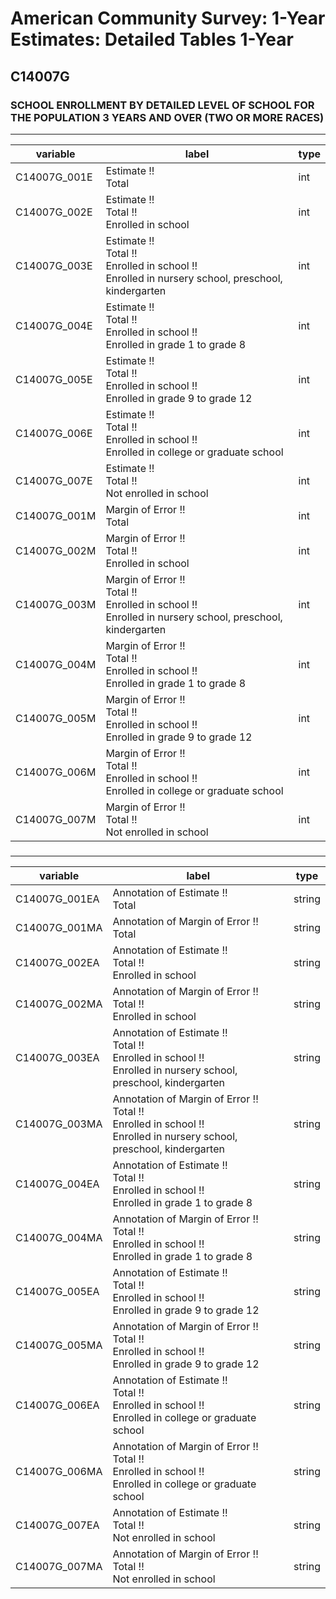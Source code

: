 # American Community Survey: 1-Year Estimates: Detailed Tables 1-Year

## C14007G

### SCHOOL ENROLLMENT BY DETAILED LEVEL OF SCHOOL FOR THE POPULATION 3 YEARS AND OVER (TWO OR MORE RACES)

___

| variable | label | type |
| ----- | ----- | ----- |
| C14007G_001E | Estimate !!<br>Total | int |
| C14007G_002E | Estimate !!<br>Total !!<br>Enrolled in school | int |
| C14007G_003E | Estimate !!<br>Total !!<br>Enrolled in school !!<br>Enrolled in nursery school, preschool, kindergarten | int |
| C14007G_004E | Estimate !!<br>Total !!<br>Enrolled in school !!<br>Enrolled in grade 1 to grade 8 | int |
| C14007G_005E | Estimate !!<br>Total !!<br>Enrolled in school !!<br>Enrolled in grade 9 to grade 12 | int |
| C14007G_006E | Estimate !!<br>Total !!<br>Enrolled in school !!<br>Enrolled in college or graduate school | int |
| C14007G_007E | Estimate !!<br>Total !!<br>Not enrolled in school | int |
| C14007G_001M | Margin of Error !!<br>Total | int |
| C14007G_002M | Margin of Error !!<br>Total !!<br>Enrolled in school | int |
| C14007G_003M | Margin of Error !!<br>Total !!<br>Enrolled in school !!<br>Enrolled in nursery school, preschool, kindergarten | int |
| C14007G_004M | Margin of Error !!<br>Total !!<br>Enrolled in school !!<br>Enrolled in grade 1 to grade 8 | int |
| C14007G_005M | Margin of Error !!<br>Total !!<br>Enrolled in school !!<br>Enrolled in grade 9 to grade 12 | int |
| C14007G_006M | Margin of Error !!<br>Total !!<br>Enrolled in school !!<br>Enrolled in college or graduate school | int |
| C14007G_007M | Margin of Error !!<br>Total !!<br>Not enrolled in school | int |
### 

___

| variable | label | type |
| ----- | ----- | ----- |
| C14007G_001EA | Annotation of Estimate !!<br>Total | string |
| C14007G_001MA | Annotation of Margin of Error !!<br>Total | string |
| C14007G_002EA | Annotation of Estimate !!<br>Total !!<br>Enrolled in school | string |
| C14007G_002MA | Annotation of Margin of Error !!<br>Total !!<br>Enrolled in school | string |
| C14007G_003EA | Annotation of Estimate !!<br>Total !!<br>Enrolled in school !!<br>Enrolled in nursery school, preschool, kindergarten | string |
| C14007G_003MA | Annotation of Margin of Error !!<br>Total !!<br>Enrolled in school !!<br>Enrolled in nursery school, preschool, kindergarten | string |
| C14007G_004EA | Annotation of Estimate !!<br>Total !!<br>Enrolled in school !!<br>Enrolled in grade 1 to grade 8 | string |
| C14007G_004MA | Annotation of Margin of Error !!<br>Total !!<br>Enrolled in school !!<br>Enrolled in grade 1 to grade 8 | string |
| C14007G_005EA | Annotation of Estimate !!<br>Total !!<br>Enrolled in school !!<br>Enrolled in grade 9 to grade 12 | string |
| C14007G_005MA | Annotation of Margin of Error !!<br>Total !!<br>Enrolled in school !!<br>Enrolled in grade 9 to grade 12 | string |
| C14007G_006EA | Annotation of Estimate !!<br>Total !!<br>Enrolled in school !!<br>Enrolled in college or graduate school | string |
| C14007G_006MA | Annotation of Margin of Error !!<br>Total !!<br>Enrolled in school !!<br>Enrolled in college or graduate school | string |
| C14007G_007EA | Annotation of Estimate !!<br>Total !!<br>Not enrolled in school | string |
| C14007G_007MA | Annotation of Margin of Error !!<br>Total !!<br>Not enrolled in school | string |

